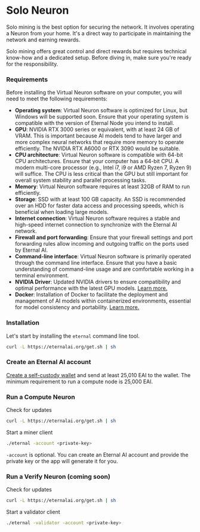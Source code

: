 # Solo Neuron

Solo mining is the best option for securing the network. It involves operating a Neuron from your home. It's a direct way to participate in maintaining the network and earning rewards.&#x20;

Solo mining offers great control and direct rewards but requires technical know-how and a dedicated setup. Before diving in, make sure you're ready for the responsibility.

### Requirements <a href="#requirements" id="requirements"></a>

Before installing the Virtual Neuron software on your computer, you will need to meet the following requirements:

* **Operating system**: Virtual Neuron software is optimized for Linux, but Windows will be supported soon. Ensure that your operating system is compatible with the version of Eternal Node you intend to install.
* **GPU**: NVIDIA RTX 3000 series or equivalent, with at least 24 GB of VRAM. This is important because AI models tend to have larger and more complex neural networks that require more memory to operate efficiently. The NVIDIA RTX A6000 or RTX 3090 would be suitable.
* **CPU architecture**: Virtual Neuron software is compatible with 64-bit CPU architectures. Ensure that your computer has a 64-bit CPU. A modern multi-core processor (e.g., Intel i7, i9 or AMD Ryzen 7, Ryzen 9) will suffice. The CPU is less critical than the GPU but still important for overall system stability and parallel processing tasks.
* **Memory**: Virtual Neuron software requires at least 32GB of RAM to run efficiently.
* **Storage**: SSD with at least 100 GB capacity. An SSD is recommended over an HDD for faster data access and processing speeds, which is beneficial when loading large models.
* **Internet connection**: Virtual Neuron software requires a stable and high-speed internet connection to synchronize with the Eternal AI network.
* **Firewall and port forwarding**: Ensure that your firewall settings and port forwarding rules allow incoming and outgoing traffic on the ports used by Eternal AI.
* **Command-line interface**: Virtual Neuron software is primarily operated through the command line interface. Ensure that you have a basic understanding of command-line usage and are comfortable working in a terminal environment.
* **NVIDIA Driver**: Updated NVIDIA drivers to ensure compatibility and optimal performance with the latest GPU models. [Learn more.](https://ubuntu.com/server/docs/nvidia-drivers-installation)​
* **Docker**: Installation of Docker to facilitate the deployment and management of AI models within containerized environments, essential for model consistency and portability. [Learn more.](https://docs.docker.com/engine/install/ubuntu/)​

### Installation <a href="#installation" id="installation"></a>

Let's start by installing the `eternal` command line tool.

```bash
curl -L https://eternalai.org/get.sh | sh
```

### Create an Eternal AI account <a href="#create-an-eternal-ai-account" id="create-an-eternal-ai-account"></a>

[Create a self-custody wallet](../../fully-onchain-ai-models/deploy-your-first-fully-onchain-ai/create-a-self-custody-wallet.md) and send at least 25,010 EAI to the wallet. The minimum requirement to run a compute node is 25,000 EAI.

### Run a Compute Neuron <a href="#run-a-miner" id="run-a-miner"></a>

Check for updates

```bash
curl -L https://eternalai.org/get.sh | sh
```

Start a miner client

```bash
./eternal -account <private-key>
```

`-account` is optional. You can create an Eternal AI account and provide the private key or the app will generate it for you.

### Run a Verify Neuron (coming soon) <a href="#run-a-validator-coming-soon" id="run-a-validator-coming-soon"></a>

Check for updates

```bash
curl -L https://eternalai.org/get.sh | sh
```

Start a validator client

```sh
./eternal -validator -account <private-key>
```
